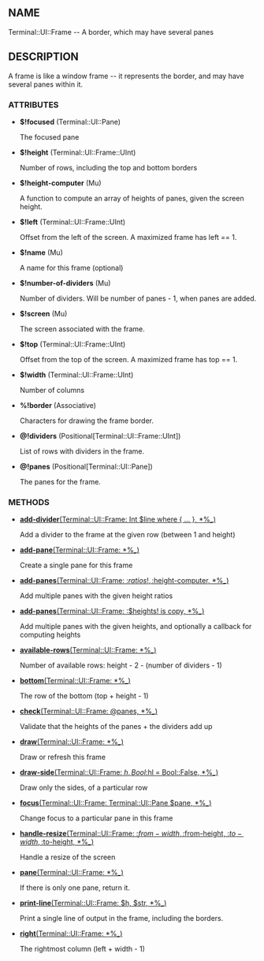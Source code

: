 ## NAME

Terminal::UI::Frame -- A border, which may have several panes

## DESCRIPTION

A frame is like a window frame -- it represents the border, and may have several panes within it.

### ATTRIBUTES

* **$!focused** (Terminal::UI::Pane)

  The focused pane

* **$!height** (Terminal::UI::Frame::UInt)

  Number of rows, including the top and bottom borders

* **$!height-computer** (Mu)

  A function to compute an array of heights of panes, given the screen height.

* **$!left** (Terminal::UI::Frame::UInt)

  Offset from the left of the screen. A maximized frame has left == 1.

* **$!name** (Mu)

  A name for this frame (optional)

* **$!number-of-dividers** (Mu)

  Number of dividers. Will be number of panes - 1, when panes are added.

* **$!screen** (Mu)

  The screen associated with the frame.

* **$!top** (Terminal::UI::Frame::UInt)

  Offset from the top of the screen. A maximized frame has top == 1.

* **$!width** (Terminal::UI::Frame::UInt)

  Number of columns

* **%!border** (Associative)

  Characters for drawing the frame border.

* **@!dividers** (Positional[Terminal::UI::Frame::UInt])

  List of rows with dividers in the frame.

* **@!panes** (Positional[Terminal::UI::Pane])

  The panes for the frame.


### METHODS

* [**add-divider**(Terminal::UI::Frame: Int $line where { ... }, *%_)](https://git.sr.ht/~bduggan/raku-terminal-ui/tree/0.0.19/lib/Terminal/UI/Frame.rakumod#L64)

  Add a divider to the frame at the given row (between 1 and height)

* [**add-pane**(Terminal::UI::Frame: *%_)](https://git.sr.ht/~bduggan/raku-terminal-ui/tree/0.0.19/lib/Terminal/UI/Frame.rakumod#L130)

  Create a single pane for this frame

* [**add-panes**(Terminal::UI::Frame: :$ratios!, :$height-computer, *%_)](https://git.sr.ht/~bduggan/raku-terminal-ui/tree/0.0.19/lib/Terminal/UI/Frame.rakumod#L139)

  Add multiple panes with the given height ratios

* [**add-panes**(Terminal::UI::Frame: :$heights! is copy, *%_)](https://git.sr.ht/~bduggan/raku-terminal-ui/tree/0.0.19/lib/Terminal/UI/Frame.rakumod#L184)

  Add multiple panes with the given heights, and optionally a callback for computing heights

* [**available-rows**(Terminal::UI::Frame: *%_)](https://git.sr.ht/~bduggan/raku-terminal-ui/tree/0.0.19/lib/Terminal/UI/Frame.rakumod#L212)

  Number of available rows: height - 2 - (number of dividers - 1)

* [**bottom**(Terminal::UI::Frame: *%_)](https://git.sr.ht/~bduggan/raku-terminal-ui/tree/0.0.19/lib/Terminal/UI/Frame.rakumod#L54)

  The row of the bottom (top + height - 1)

* [**check**(Terminal::UI::Frame: @panes, *%_)](https://git.sr.ht/~bduggan/raku-terminal-ui/tree/0.0.19/lib/Terminal/UI/Frame.rakumod#L70)

  Validate that the heights of the panes + the dividers add up

* [**draw**(Terminal::UI::Frame: *%_)](https://git.sr.ht/~bduggan/raku-terminal-ui/tree/0.0.19/lib/Terminal/UI/Frame.rakumod#L94)

  Draw or refresh this frame

* [**draw-side**(Terminal::UI::Frame: $h, Bool :$hl = Bool::False, *%_)](https://git.sr.ht/~bduggan/raku-terminal-ui/tree/0.0.19/lib/Terminal/UI/Frame.rakumod#L113)

  Draw only the sides, of a particular row

* [**focus**(Terminal::UI::Frame: Terminal::UI::Pane $pane, *%_)](https://git.sr.ht/~bduggan/raku-terminal-ui/tree/0.0.19/lib/Terminal/UI/Frame.rakumod#L220)

  Change focus to a particular pane in this frame

* [**handle-resize**(Terminal::UI::Frame: :$from-width, :$from-height, :$to-width, :$to-height, *%_)](https://git.sr.ht/~bduggan/raku-terminal-ui/tree/0.0.19/lib/Terminal/UI/Frame.rakumod#L233)

  Handle a resize of the screen

* [**pane**(Terminal::UI::Frame: *%_)](https://git.sr.ht/~bduggan/raku-terminal-ui/tree/0.0.19/lib/Terminal/UI/Frame.rakumod#L265)

  If there is only one pane, return it.

* [**print-line**(Terminal::UI::Frame: $h, $str, *%_)](https://git.sr.ht/~bduggan/raku-terminal-ui/tree/0.0.19/lib/Terminal/UI/Frame.rakumod#L123)

  Print a single line of output in the frame, including the borders.

* [**right**(Terminal::UI::Frame: *%_)](https://git.sr.ht/~bduggan/raku-terminal-ui/tree/0.0.19/lib/Terminal/UI/Frame.rakumod#L59)

  The rightmost column (left + width - 1)
